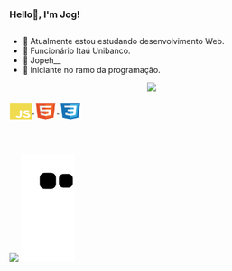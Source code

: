 ### Hello👋, I'm Jog!
##

- 🌱 Atualmente estou estudando desenvolvimento Web.
- 🔧 Funcionário Itaú Unibanco.
- 💬 Jopeh__
- 🍼 Iniciante no ramo da programação.


<div align="center">
  <a href="https://github.com/jogpe">
  <img width="30%" src="https://github-readme-stats.vercel.app/api/top-langs/?username=jogpe&layout=compact&langs_count=7&theme=tokyonight"/>
</div>

<div style="display: inline_block"><br>
<img align="center" alt="Rafa-Js" height="30" width="40" src="https://raw.githubusercontent.com/devicons/devicon/master/icons/javascript/javascript-plain.svg">
<img align="center" alt="Rafa-HTML" height="30" width="40" src="https://raw.githubusercontent.com/devicons/devicon/master/icons/html5/html5-original.svg">
<img align="center" alt="Rafa-CSS" height="30" width="40" src="https://raw.githubusercontent.com/devicons/devicon/master/icons/css3/css3-original.svg">
</div>


##

<div style="display: inline_block"><br>

<a href="https://instagram.com/jopeh_" target="_blank"><img src="https://img.shields.io/badge/-Instagram-%23E4405F?style=for-the-badge&logo=instagram&logoColor=white" target="_blank"></a> 
  ![Snake animation](https://github.com/jogpe/jogpe/blob/output/github-contribution-grid-snake.svg)



</div>
